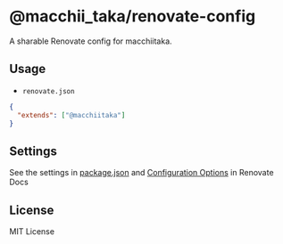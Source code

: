 # @macchii_taka/renovate-config

A sharable Renovate config for macchiitaka.

## Usage

- `renovate.json`

```json
{
  "extends": ["@macchiitaka"]
}
```

## Settings

See the settings in [package.json](https://github.com/macchii_taka/renovate-config/blob/main/package.json) and [Configuration Options](https://renovatebot.com/docs/configuration-options/) in Renovate Docs

## License

MIT License
